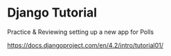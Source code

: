 # Django Tutorial 
Practice & Reviewing setting up a new app for Polls 

https://docs.djangoproject.com/en/4.2/intro/tutorial01/

 
